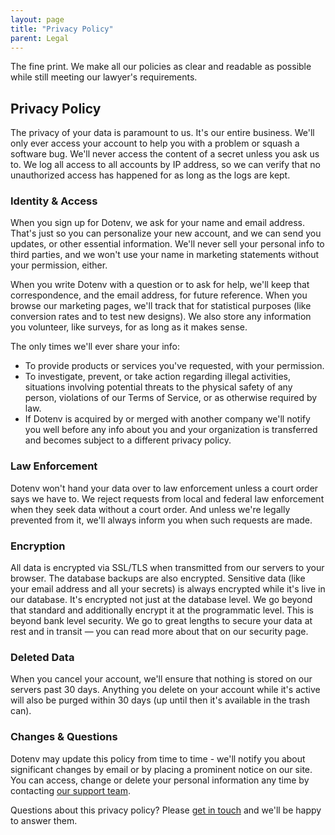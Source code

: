 ```yaml
---
layout: page
title: "Privacy Policy"
parent: Legal
---
```


<p class="max-w-3xl mx-auto text-xs text-center mb-20">The fine print. We make all our policies as clear and readable as possible while still meeting our lawyer's requirements.</p>

<section class="max-w-3xl mx-auto mb-20 flex flex-col">
  <h2 class="text-left text-4xl md:text-5xl font-bold tracking-tight bg-gradient-to-r bg-clip-text text-transparent leading-tight text-zinc-950 dark:text-zinc-200">Privacy Policy</h2>

  <p class="mt-6">The privacy of your data is paramount to us. It's our entire business. We'll only ever access your account to help you with a problem or squash a software bug. We'll never access the content of a secret unless you ask us to. We log all access to all accounts by IP address, so we can verify that no unauthorized access has happened for as long as the logs are kept.</p>

  <h3 class="mt-6 text-left text-xl font-bold tracking-tight">Identity & Access</h3>

  <p class="mt-6">When you sign up for Dotenv, we ask for your name and email address. That's just so you can personalize your new account, and we can send you updates, or other essential information. We'll never sell your personal info to third parties, and we won't use your name in marketing statements without your permission, either.</p>

  <p class="mt-6">When you write Dotenv with a question or to ask for help, we'll keep that correspondence, and the email address, for future reference. When you browse our marketing pages, we'll track that for statistical purposes (like conversion rates and to test new designs). We also store any information you volunteer, like surveys, for as long as it makes sense.</p>

  <p class="mt-6">The only times we'll ever share your info:</p>

  <ul class="mt-6 list-disc ml-5">
    <li>To provide products or services you've requested, with your permission.</li>
    <li>To investigate, prevent, or take action regarding illegal activities, situations involving potential threats to the physical safety of any person, violations of our Terms of Service, or as otherwise required by law.</li>
    <li>If Dotenv is acquired by or merged with another company we'll notify you well before any info about you and your organization is transferred and becomes subject to a different privacy policy.</li>
  </ul>

  <h3 class="mt-6 text-left text-xl font-bold tracking-tight">Law Enforcement</h3>

  <p class="mt-6">Dotenv won't hand your data over to law enforcement unless a court order says we have to. We reject requests from local and federal law enforcement when they seek data without a court order. And unless we're legally prevented from it, we'll always inform you when such requests are made.</p>

  <h3 class="mt-6 text-left text-xl font-bold tracking-tight">Encryption</h3>

  <p class="mt-6">All data is encrypted via SSL/TLS when transmitted from our servers to your browser. The database backups are also encrypted. Sensitive data (like your email address and all your secrets) is always encrypted while it's live in our database. It's encrypted not just at the database level. We go beyond that standard and additionally encrypt it at the programmatic level. This is beyond bank level security. We go to great lengths to secure your data at rest and in transit — you can read more about that on our security page.</p>

  <h3 class="mt-6 text-left text-xl font-bold tracking-tight">Deleted Data</h3>

  <p class="mt-6">When you cancel your account, we'll ensure that nothing is stored on our servers past 30 days. Anything you delete on your account while it's active will also be purged within 30 days (up until then it's available in the trash can).</p>

  <h3 class="mt-6 text-left text-xl font-bold tracking-tight">Changes & Questions</h3>

  <p class="mt-6">Dotenv may update this policy from time to time - we'll notify you about significant changes by email or by placing a prominent notice on our site. You can access, change or delete your personal information any time by contacting <a class="underline" href="mailto:support@dotenv.org">our support team</a>.</p>

  <p class="mt-6">Questions about this privacy policy? Please <a href="support@dotenv.org">get in touch</a> and we'll be happy to answer them.</p>
</section>
